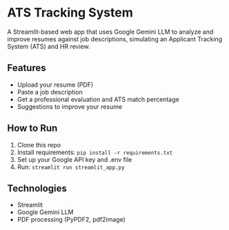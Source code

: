 # ATS Tracking System

A Streamlit-based web app that uses Google Gemini LLM to analyze and improve resumes against job descriptions, simulating an Applicant Tracking System (ATS) and HR review.

## Features
- Upload your resume (PDF)
- Paste a job description
- Get a professional evaluation and ATS match percentage
- Suggestions to improve your resume

## How to Run
1. Clone this repo
2. Install requirements: `pip install -r requirements.txt`
3. Set up your Google API key and .env file
4. Run: `streamlit run streamlit_app.py`

## Technologies
- Streamlit
- Google Gemini LLM
- PDF processing (PyPDF2, pdf2image)
